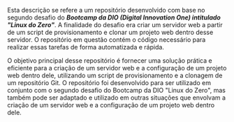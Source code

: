 Esta descrição se refere a um repositório desenvolvido com base no segundo desafio do ***Bootcamp da DIO (Digital Innovation One) intitulado "Linux do Zero"***. A finalidade do desafio era criar um servidor web a partir de um script de provisionamento e clonar um projeto web dentro desse servidor. O repositório em questão contém o código necessário para realizar essas tarefas de forma automatizada e rápida.

O objetivo principal desse repositório é fornecer uma solução prática e eficiente para a criação de um servidor web e a configuração de um projeto web dentro dele, utilizando um script de provisionamento e a clonagem de um repositório Git. O repositório foi desenvolvido para ser utilizado em conjunto com o segundo desafio do Bootcamp da DIO "Linux do Zero", mas também pode ser adaptado e utilizado em outras situações que envolvam a criação de um servidor web e a configuração de um projeto web dentro dele.